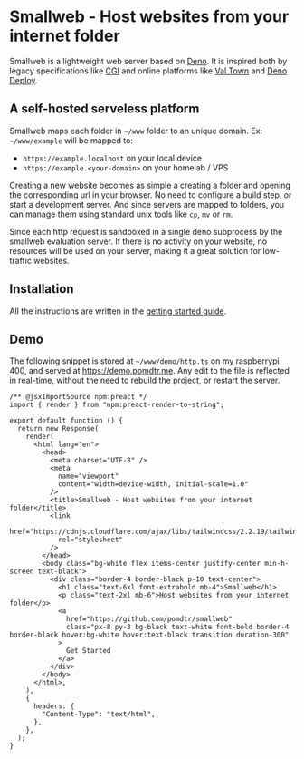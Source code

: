 # Smallweb - Host websites from your internet folder

Smallweb is a lightweight web server based on [Deno](https://deno.com). It is inspired both by legacy specifications like [CGI](https://en.wikipedia.org/wiki/Common_Gateway_Interface) and online platforms like [Val Town](https://val.town) and [Deno Deploy](https://deno.com/deploy).

## A self-hosted serveless platform

Smallweb maps each folder in `~/www` folder to an unique domain. Ex: `~/www/example` will be mapped to:

- `https://example.localhost` on your local device
- `https://example.<your-domain>` on your homelab / VPS

Creating a new website becomes as simple a creating a folder and opening the corresponding url in your browser. No need to configure a build step, or start a development server. And since servers are mapped to folders, you can manage them using standard unix tools like `cp`, `mv` or `rm`.

Since each http request is sandboxed in a single deno subprocess by the smallweb evaluation server. If there is no activity on your website, no resources will be used on your server, making it a great solution for low-traffic websites.

## Installation

All the instructions are written in the [getting started guide](https://pomdtr.github.io/smallweb/book).

## Demo

The following snippet is stored at `~/www/demo/http.ts` on my raspberrypi 400, and served at <https://demo.pomdtr.me>. Any edit to the file is reflected in real-time, without the need to rebuild the project, or restart the server.

```tsx
/** @jsxImportSource npm:preact */
import { render } from "npm:preact-render-to-string";

export default function () {
  return new Response(
    render(
      <html lang="en">
        <head>
          <meta charset="UTF-8" />
          <meta
            name="viewport"
            content="width=device-width, initial-scale=1.0"
          />
          <title>Smallweb - Host websites from your internet folder</title>
          <link
            href="https://cdnjs.cloudflare.com/ajax/libs/tailwindcss/2.2.19/tailwind.min.css"
            rel="stylesheet"
          />
        </head>
        <body class="bg-white flex items-center justify-center min-h-screen text-black">
          <div class="border-4 border-black p-10 text-center">
            <h1 class="text-6xl font-extrabold mb-4">Smallweb</h1>
            <p class="text-2xl mb-6">Host websites from your internet folder</p>
            <a
              href="https://github.com/pomdtr/smallweb"
              class="px-8 py-3 bg-black text-white font-bold border-4 border-black hover:bg-white hover:text-black transition duration-300"
            >
              Get Started
            </a>
          </div>
        </body>
      </html>,
    ),
    {
      headers: {
        "Content-Type": "text/html",
      },
    },
  );
}
```
